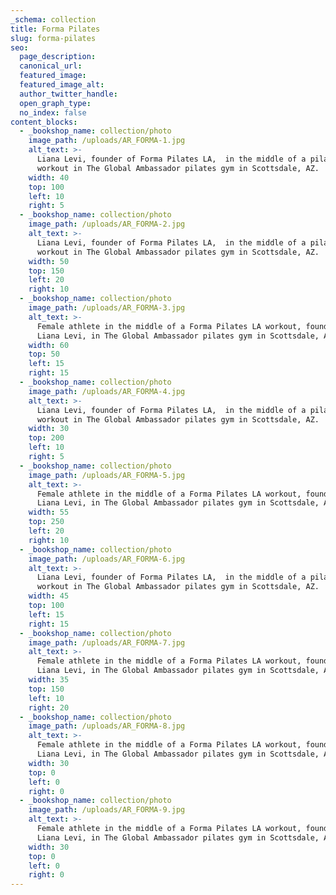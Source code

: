 ```yaml
---
_schema: collection
title: Forma Pilates
slug: forma-pilates
seo:
  page_description:
  canonical_url:
  featured_image:
  featured_image_alt:
  author_twitter_handle:
  open_graph_type:
  no_index: false
content_blocks:
  - _bookshop_name: collection/photo
    image_path: /uploads/AR_FORMA-1.jpg
    alt_text: >-
      Liana Levi, founder of Forma Pilates LA,  in the middle of a pilates
      workout in The Global Ambassador pilates gym in Scottsdale, AZ. 
    width: 40
    top: 100
    left: 10
    right: 5
  - _bookshop_name: collection/photo
    image_path: /uploads/AR_FORMA-2.jpg
    alt_text: >-
      Liana Levi, founder of Forma Pilates LA,  in the middle of a pilates
      workout in The Global Ambassador pilates gym in Scottsdale, AZ. 
    width: 50
    top: 150
    left: 20
    right: 10
  - _bookshop_name: collection/photo
    image_path: /uploads/AR_FORMA-3.jpg
    alt_text: >-
      Female athlete in the middle of a Forma Pilates LA workout, founded by
      Liana Levi, in The Global Ambassador pilates gym in Scottsdale, AZ. 
    width: 60
    top: 50
    left: 15
    right: 15
  - _bookshop_name: collection/photo
    image_path: /uploads/AR_FORMA-4.jpg
    alt_text: >-
      Liana Levi, founder of Forma Pilates LA,  in the middle of a pilates
      workout in The Global Ambassador pilates gym in Scottsdale, AZ. 
    width: 30
    top: 200
    left: 10
    right: 5
  - _bookshop_name: collection/photo
    image_path: /uploads/AR_FORMA-5.jpg
    alt_text: >-
      Female athlete in the middle of a Forma Pilates LA workout, founded by
      Liana Levi, in The Global Ambassador pilates gym in Scottsdale, AZ. 
    width: 55
    top: 250
    left: 20
    right: 10
  - _bookshop_name: collection/photo
    image_path: /uploads/AR_FORMA-6.jpg
    alt_text: >-
      Liana Levi, founder of Forma Pilates LA,  in the middle of a pilates
      workout in The Global Ambassador pilates gym in Scottsdale, AZ. 
    width: 45
    top: 100
    left: 15
    right: 15
  - _bookshop_name: collection/photo
    image_path: /uploads/AR_FORMA-7.jpg
    alt_text: >-
      Female athlete in the middle of a Forma Pilates LA workout, founded by
      Liana Levi, in The Global Ambassador pilates gym in Scottsdale, AZ. 
    width: 35
    top: 150
    left: 10
    right: 20
  - _bookshop_name: collection/photo
    image_path: /uploads/AR_FORMA-8.jpg
    alt_text: >-
      Female athlete in the middle of a Forma Pilates LA workout, founded by
      Liana Levi, in The Global Ambassador pilates gym in Scottsdale, AZ. 
    width: 30
    top: 0
    left: 0
    right: 0
  - _bookshop_name: collection/photo
    image_path: /uploads/AR_FORMA-9.jpg
    alt_text: >-
      Female athlete in the middle of a Forma Pilates LA workout, founded by
      Liana Levi, in The Global Ambassador pilates gym in Scottsdale, AZ. 
    width: 30
    top: 0
    left: 0
    right: 0
---
```


